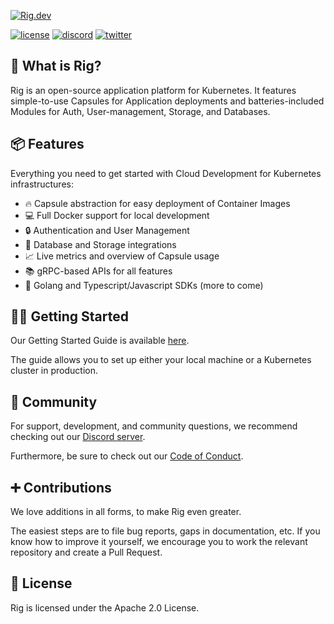 [![Rig.dev](https://github.com/rigdev/rig/assets/3807831/ddf2a96b-e9a8-44c5-9b83-a333736bd472)](https://rig.dev)

[![license](https://img.shields.io/badge/license-apache2-blue.svg)](https://github.com/rigdev/rig/blob/main/LICENSE) [![discord](https://img.shields.io/badge/chat-on%20discord-7289DA.svg)](https://discord.gg/Tn5wmXMM2U) [![twitter](https://img.shields.io/twitter/follow/rig.svg?label=Follow%20@Rig_dev)](https://twitter.com/intent/follow?screen_name=Rig_dev)

## 🌟 What is Rig?

Rig is an open-source application platform for Kubernetes. It features simple-to-use Capsules for Application deployments and batteries-included Modules for Auth, User-management, Storage, and Databases.

## 📦 Features

Everything you need to get started with Cloud Development for Kubernetes infrastructures:

- 🔥 Capsule abstraction for easy deployment of Container Images
- 💻 Full Docker support for local development
- 🔒 Authentication and User Management
- 💽 Database and Storage integrations
- 📈 Live metrics and overview of Capsule usage
- 📚 gRPC-based APIs for all features
- 🔨 Golang and Typescript/Javascript SDKs (more to come)

## 🧑‍💻 Getting Started

Our Getting Started Guide is available [here](https://docs.rig.dev/getting-started/).

The guide allows you to set up either your local machine or a Kubernetes cluster in production.

## 👯 Community

For support, development, and community questions, we recommend checking out our [Discord server](https://discord.gg/Tn5wmXMM2U).

Furthermore, be sure to check out our [Code of Conduct](https://github.com/rigdev/rig/blob/main/CODE_OF_CONDUCT.md).

## ➕ Contributions

We love additions in all forms, to make Rig even greater.

The easiest steps are to file bug reports, gaps in documentation, etc. If you know how to improve it yourself, we encourage you to work the relevant repository and create a Pull Request.

## 📖 License

Rig is licensed under the Apache 2.0 License.
